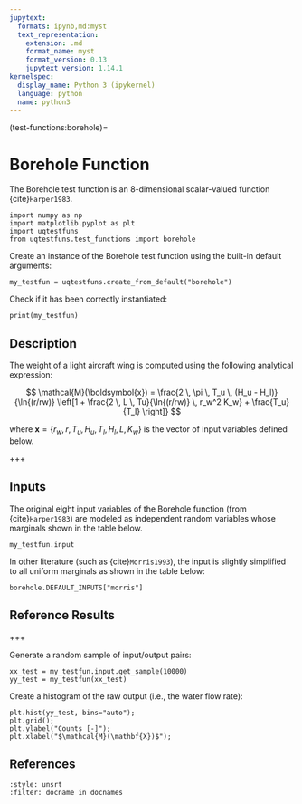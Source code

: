 ```yaml
---
jupytext:
  formats: ipynb,md:myst
  text_representation:
    extension: .md
    format_name: myst
    format_version: 0.13
    jupytext_version: 1.14.1
kernelspec:
  display_name: Python 3 (ipykernel)
  language: python
  name: python3
---
```


(test-functions:borehole)=
# Borehole Function

The Borehole test function is an 8-dimensional scalar-valued function
{cite}`Harper1983`.

```{code-cell} ipython3
import numpy as np
import matplotlib.pyplot as plt
import uqtestfuns
from uqtestfuns.test_functions import borehole
```

Create an instance of the Borehole test function using
the built-in default arguments:

```{code-cell} ipython3
my_testfun = uqtestfuns.create_from_default("borehole")
```

Check if it has been correctly instantiated:

```{code-cell} ipython3
print(my_testfun)
```

## Description

The weight of a light aircraft wing is computed using the following analytical expression:

$$
\mathcal{M}(\boldsymbol{x}) = \frac{2 \, \pi \, T_u \, (H_u - H_l)}{\ln{(r/rw)} \left[1 + \frac{2 \, L \, Tu}{\ln{(r/rw)} \, r_w^2 K_w} + \frac{T_u}{T_l} \right]} 
$$

where $\boldsymbol{x} = \{ r_w, r, T_u, H_u, T_l, H_l, L, K_w\}$ is the vector of input variables defined below.

+++

## Inputs

The original eight input variables of the Borehole function
(from {cite}`Harper1983`) are modeled as independent random variables
whose marginals shown in the table below.

```{code-cell} ipython3
my_testfun.input
```

In other literature (such as {cite}`Morris1993`),
the input is slightly simplified to all uniform marginals 
as shown in the table below:

```{code-cell} ipython3
borehole.DEFAULT_INPUTS["morris"]
```

## Reference Results

+++

Generate a random sample of input/output pairs:

```{code-cell} ipython3
xx_test = my_testfun.input.get_sample(10000)
yy_test = my_testfun(xx_test)
```

Create a histogram of the raw output (i.e., the water flow rate):

```{code-cell} ipython3
plt.hist(yy_test, bins="auto");
plt.grid();
plt.ylabel("Counts [-]");
plt.xlabel("$\mathcal{M}(\mathbf{X})$");
```

## References

```{bibliography}
:style: unsrt
:filter: docname in docnames
```